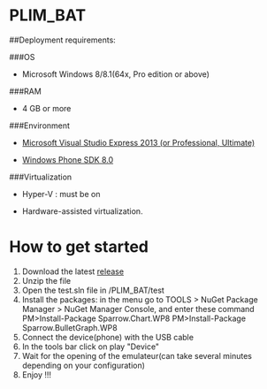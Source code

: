 PLIM_BAT
========



##Deployment requirements:

###OS 

* Microsoft Windows 8/8.1(64x, Pro edition or above)

###RAM

* 4 GB or more

###Environment 

* [Microsoft Visual Studio Express 2013 (or Professional, Ultimate)](http://www.visualstudio.com/fr-fr/downloads#d-express-windows-8)

* [Windows Phone SDK 8.0](http://www.microsoft.com/en-us/download/details.aspx?id=35471)

###Virtualization

* Hyper-V : must be on

* Hardware-assisted virtualization.

How to get started
========	

1. Download the latest [release](https://github.com/Akami7/PLIM_BAT/releases)
2. Unzip the file
3. Open the test.sln file in /PLIM_BAT/test
4. Install the packages: in the menu go to TOOLS > NuGet Package Manager > NuGet Manager Console, and enter these command
PM>Install-Package Sparrow.Chart.WP8
PM>Install-Package Sparrow.BulletGraph.WP8
5. Connect the device(phone) with the USB cable
6. In the tools bar click on play "Device"
7. Wait for the opening of the emulateur(can take several minutes depending on your configuration)
8. Enjoy !!!

